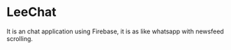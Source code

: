 # LeeChat
It is an chat application using Firebase, it is as like whatsapp with newsfeed scrolling. 
